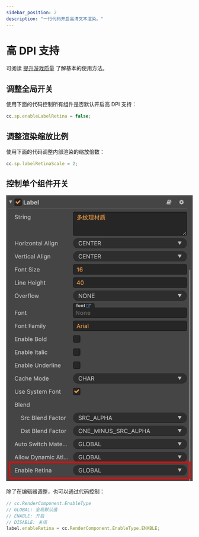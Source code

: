 ```yaml
---
sidebar_position: 2
description: "一行代码开启高清文本渲染。"
---
```

# 高 DPI 支持

可阅读 [提升游戏质量](../../best-practices/quality-guide) 了解基本的使用方法。

## 调整全局开关

使用下面的代码控制所有组件是否默认开启高 DPI 支持：

```js
cc.sp.enableLabelRetina = false;
```

## 调整渲染缩放比例

使用下面的代码调整内部渲染的缩放倍数：

```js
cc.sp.labelRetinaScale = 2;
```

## 控制单个组件开关

![reinasettings](./assets/reina-settings.png)

除了在编辑器调整，也可以通过代码控制：

```js
// cc.RenderComponent.EnableType
// GLOBAL: 全局默认值
// ENABLE: 开启
// DISABLE: 关闭
label.enableRetina = cc.RenderComponent.EnableType.ENABLE;
```
